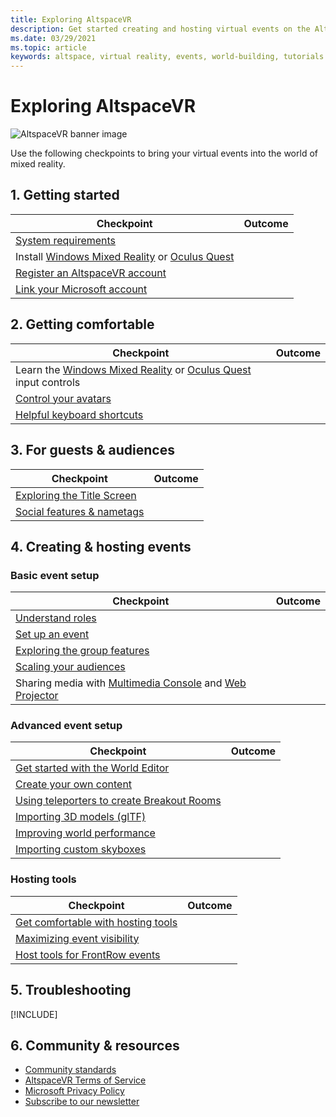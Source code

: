 ```yaml
---
title: Exploring AltspaceVR
description: Get started creating and hosting virtual events on the AltspaceVR platform.
ms.date: 03/29/2021
ms.topic: article
keywords: altspace, virtual reality, events, world-building, tutorials
---
```


# Exploring AltspaceVR

![AltspaceVR banner image](images/altspace-vr-banner.png)

Use the following checkpoints to bring your virtual events into the world of mixed reality. 

## 1. Getting started

|  Checkpoint  |  Outcome  |
| --- | --- |
| [System requirements](getting-started/system-requirements.md) |  |
| Install [Windows Mixed Reality](getting-started/wmr-installation.md) or [Oculus Quest](getting-started/oculus-installation.md)|  |
| [Register an AltspaceVR account](getting-started/registration.md) |  |
| [Link your Microsoft account](getting-started/linking-microsoft-account.md) |  |

## 2. Getting comfortable

|  Checkpoint  |  Outcome  |
| --- | --- |
| Learn the [Windows Mixed Reality](getting-started/wmr-controls.md) or [Oculus Quest](getting-started/oculus-controls.md) input controls |  |
| [Control your avatars](getting-started/avatar-controls.md) |  |
| [Helpful keyboard shortcuts](getting-started/keyboard-shortcuts.md) |  |

## 3. For guests & audiences

|  Checkpoint  |  Outcome  |
| --- | --- |
| [Exploring the Title Screen](community/exploring-title-screen.md) |  |
| [Social features & nametags](faqs/nametages.md) |  |

## 4. Creating & hosting events

### Basic event setup

|  Checkpoint  |  Outcome  |
| --- | --- |
| [Understand roles](getting-started/roles.md) |  |
| [Set up an event](tutorials/creating-an-event.md) |  |
| [Exploring the group features](tutorials/group-features.md) |  |
| [Scaling your audiences](faqs/scaling-audiences.md) |  |
| Sharing media with [Multimedia Console](tutorials/multimedia-console.md) and [Web Projector](tutorials/web-projector-streaming.md) |  |

### Advanced event setup

|  Checkpoint  |  Outcome  |
| --- | --- |
| [Get started with the World Editor](world-building/world-editor-getting-started.md) |  |
| [Create your own content](community/creating-content.md) |  |
| [Using teleporters to create Breakout Rooms](tutorials/teleporting.md) |  |
| [Importing 3D models (glTF)](world-building/importing-models.md) |  |
| [Improving world performance](world-building/improving-performance.md) |  |
| [Importing custom skyboxes](world-building/uploading-custom-skyboxes.md) |  |

### Hosting tools

|  Checkpoint  |  Outcome  |
| --- | --- |
| [Get comfortable with hosting tools](tutorials/host-tools-overview.md) |  |
| [Maximizing event visibility](tutorials/main-events.md) |  |
| [Host tools for FrontRow events](tutorials/host-tools-for-events.md) |  |

## 5. Troubleshooting

[!INCLUDE[](includes/troubleshooting.md)]

## 6. Community & resources

* [Community standards](community/community-standards.md)
* [AltspaceVR Terms of Service](community/terms-of-service.md)
* [Microsoft Privacy Policy](https://privacy.microsoft.com/privacystatement)
* [Subscribe to our newsletter](community/newsletter-subscriptions.md)